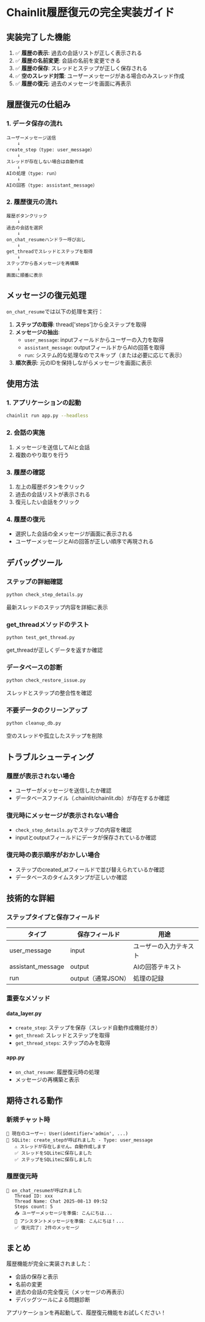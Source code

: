 # Chainlit履歴復元の完全実装ガイド

## 実装完了した機能

1. ✅ **履歴の表示**: 過去の会話リストが正しく表示される
2. ✅ **履歴の名前変更**: 会話の名前を変更できる  
3. ✅ **履歴の保存**: スレッドとステップが正しく保存される
4. ✅ **空のスレッド対策**: ユーザーメッセージがある場合のみスレッド作成
5. ✅ **履歴の復元**: 過去のメッセージを画面に再表示

## 履歴復元の仕組み

### 1. データ保存の流れ
```
ユーザーメッセージ送信
    ↓
create_step（type: user_message）
    ↓
スレッドが存在しない場合は自動作成
    ↓
AIの処理（type: run）
    ↓
AIの回答（type: assistant_message）
```

### 2. 履歴復元の流れ
```
履歴ボタンクリック
    ↓
過去の会話を選択
    ↓
on_chat_resumeハンドラー呼び出し
    ↓
get_threadでスレッドとステップを取得
    ↓
ステップから各メッセージを再構築
    ↓
画面に順番に表示
```

## メッセージの復元処理

`on_chat_resume`では以下の処理を実行：

1. **ステップの取得**: thread['steps']から全ステップを取得
2. **メッセージの抽出**:
   - `user_message`: inputフィールドからユーザーの入力を取得
   - `assistant_message`: outputフィールドからAIの回答を取得
   - `run`: システム的な処理なのでスキップ（または必要に応じて表示）
3. **順次表示**: 元のIDを保持しながらメッセージを画面に表示

## 使用方法

### 1. アプリケーションの起動
```bash
chainlit run app.py --headless
```

### 2. 会話の実施
1. メッセージを送信してAIと会話
2. 複数のやり取りを行う

### 3. 履歴の確認
1. 左上の履歴ボタンをクリック
2. 過去の会話リストが表示される
3. 復元したい会話をクリック

### 4. 履歴の復元
- 選択した会話の全メッセージが画面に表示される
- ユーザーメッセージとAIの回答が正しい順序で再現される

## デバッグツール

### ステップの詳細確認
```bash
python check_step_details.py
```
最新スレッドのステップ内容を詳細に表示

### get_threadメソッドのテスト
```bash
python test_get_thread.py
```
get_threadが正しくデータを返すか確認

### データベースの診断
```bash
python check_restore_issue.py
```
スレッドとステップの整合性を確認

### 不要データのクリーンアップ
```bash
python cleanup_db.py
```
空のスレッドや孤立したステップを削除

## トラブルシューティング

### 履歴が表示されない場合
- ユーザーがメッセージを送信したか確認
- データベースファイル（.chainlit/chainlit.db）が存在するか確認

### 復元時にメッセージが表示されない場合
- `check_step_details.py`でステップの内容を確認
- inputとoutputフィールドにデータが保存されているか確認

### 復元時の表示順序がおかしい場合
- ステップのcreated_atフィールドで並び替えられているか確認
- データベースのタイムスタンプが正しいか確認

## 技術的な詳細

### ステップタイプと保存フィールド

| タイプ | 保存フィールド | 用途 |
|--------|--------------|------|
| user_message | input | ユーザーの入力テキスト |
| assistant_message | output | AIの回答テキスト |
| run | output（通常JSON） | 処理の記録 |

### 重要なメソッド

#### data_layer.py
- `create_step`: ステップを保存（スレッド自動作成機能付き）
- `get_thread`: スレッドとステップを取得
- `get_thread_steps`: ステップのみを取得

#### app.py
- `on_chat_resume`: 履歴復元時の処理
- メッセージの再構築と表示

## 期待される動作

### 新規チャット時
```
👤 現在のユーザー: User(identifier='admin', ...)
🔧 SQLite: create_stepが呼ばれました - Type: user_message
   ⚠️ スレッドが存在しません。自動作成します
   ✅ スレッドをSQLiteに保存しました
   ✅ ステップをSQLiteに保存しました
```

### 履歴復元時
```
📂 on_chat_resumeが呼ばれました
   Thread ID: xxx
   Thread Name: Chat 2025-08-13 09:52
   Steps count: 5
   📥 ユーザーメッセージを準備: こんにちは...
   🤖 アシスタントメッセージを準備: こんにちは！...
   ✅ 復元完了: 2件のメッセージ
```

## まとめ

履歴機能が完全に実装されました：
- 会話の保存と表示
- 名前の変更
- 過去の会話の完全復元（メッセージの再表示）
- デバッグツールによる問題診断

アプリケーションを再起動して、履歴復元機能をお試しください！
